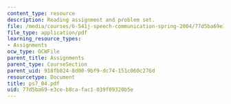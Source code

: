 ```yaml
---
content_type: resource
description: Reading assignment and problem set.
file: /media/courses/6-541j-speech-communication-spring-2004/77d5ba69e3ceb8cafac1039f09320b5e_ps7_04.pdf
file_type: application/pdf
learning_resource_types:
- Assignments
ocw_type: OCWFile
parent_title: Assignments
parent_type: CourseSection
parent_uid: 918fb024-8d00-9bf9-dc74-151c060c276d
resourcetype: Document
title: ps7_04.pdf
uid: 77d5ba69-e3ce-b8ca-fac1-039f09320b5e
---
```

